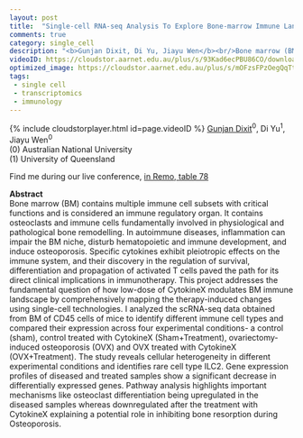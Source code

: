 ```yaml
---
layout: post
title:  "Single-cell RNA-seq Analysis To Explore Bone-marrow Immune Landscape"
comments: true
category: single_cell
description: "<b>Gunjan Dixit, Di Yu, Jiayu Wen</b><br/>Bone marrow (BM) contains multiple immune cell sub..."
videoID: https://cloudstor.aarnet.edu.au/plus/s/93Kad6ecPBU86CO/download
optimized_image: https://cloudstor.aarnet.edu.au/plus/s/mOFzsFPzOegQqTt/download
tags:
 - single cell
 - transcriptomics
 - immunology
---
```

{% include cloudstorplayer.html id=page.videoID %}
<u>Gunjan Dixit</u><sup>0</sup>, Di Yu<sup>1</sup>, Jiayu Wen<sup>0</sup><br/>
\(0\) Australian National University<br/>
\(1\) University of Queensland

Find me during our live conference, [in Remo, table 78](https://remo.co)

<b>Abstract</b><br/>
Bone marrow \(BM\) contains multiple immune cell subsets with critical functions and is considered an immune regulatory organ. It contains osteoclasts and immune cells fundamentally involved in physiological and pathological bone remodelling. In autoimmune diseases, inflammation can impair the BM niche, disturb hematopoietic and immune development, and induce osteoporosis. Specific cytokines exhibit pleiotropic effects on the immune system, and their discovery in the regulation of survival, differentiation and propagation of activated T cells paved the path for its direct clinical implications in immunotherapy. This project addresses the fundamental question of how low-dose of CytokineX modulates BM immune landscape by comprehensively mapping the therapy-induced changes using single-cell technologies. I analyzed the scRNA-seq data obtained from BM of CD45 cells of mice to identify different immune cell types and compared their expression across four experimental conditions- a control \(sham\), control treated with CytokineX \(Sham+Treatment\), ovariectomy-induced osteoporosis \(OVX\) and OVX treated with CytokineX \(OVX+Treatment\). The study reveals cellular heterogeneity in different experimental conditions and identifies rare cell type ILC2. Gene expression profiles of diseased and treated samples show a significant decrease in differentially expressed genes. Pathway analysis highlights important mechanisms like osteoclast differentiation being upregulated in the diseased samples whereas downregulated after the treatment with CytokineX explaining a potential role in inhibiting bone resorption during Osteoporosis. 
